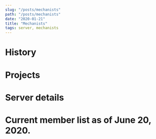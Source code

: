 ```yaml
---
slug: "/posts/mechanists"
path: "/posts/mechanists"
date: "2020-01-21"
title: "Mechanists"
tags: server, mechanists
---
```




# History

# Projects

# Server details

# Current member list as of June 20, 2020.
